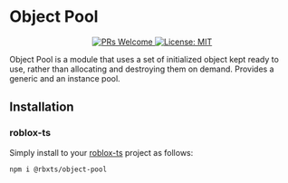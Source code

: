 # Object Pool

<p align="center">
  <a href="http://makeapullrequest.com">
    <img src="https://img.shields.io/badge/PRs-welcome-blue.svg" alt="PRs Welcome" />
  </a>
  <a href="https://opensource.org/licenses/MIT">
    <img src="https://img.shields.io/badge/License-MIT-blue.svg" alt="License: MIT" />
  </a>
</p>

Object Pool is a module that uses a set of initialized object kept ready to use, rather than allocating and destroying them on demand. Provides a generic and an instance pool.

## Installation

### roblox-ts

Simply install to your [roblox-ts](https://roblox-ts.com/) project as follows:

```
npm i @rbxts/object-pool
```

